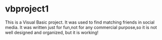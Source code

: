# vbproject1

This is a Visual Basic project. It was used to find  matching friends in social media. It was written just for fun,not for any commercial purpose,so it is not well designed and organized, but it is working!
